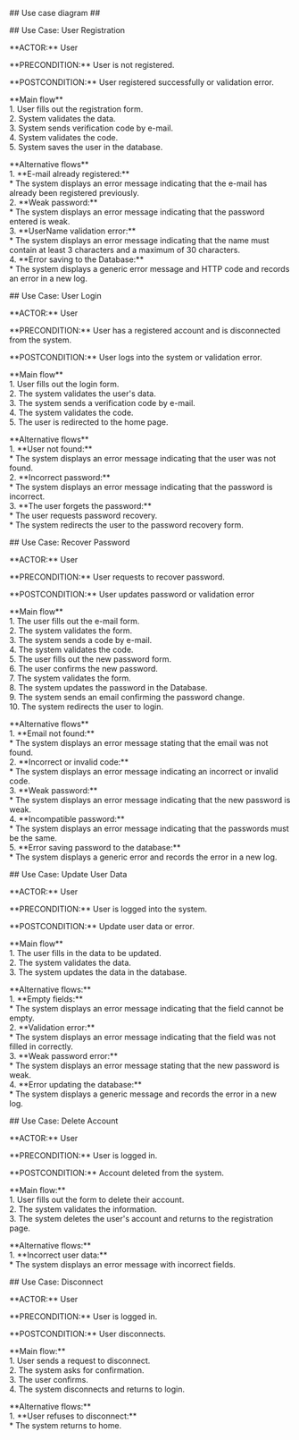 \#\# Use case diagram \#\#

\#\# Use Case: User Registration

\*\*ACTOR:\*\* User

\*\*PRECONDITION:\*\* User is not registered.

\*\*POSTCONDITION:\*\* User registered successfully or validation error.

\*\*Main flow\*\*  
1\. User fills out the registration form.  
2\. System validates the data.  
3\. System sends verification code by e-mail.  
4\. System validates the code.  
5\. System saves the user in the database.

\*\*Alternative flows\*\*  
1\. \*\*E-mail already registered:\*\*  
    \* The system displays an error message indicating that the e-mail has already been registered previously.  
2\. \*\*Weak password:\*\*  
    \* The system displays an error message indicating that the password entered is weak.  
3\. \*\*UserName validation error:\*\*  
    \* The system displays an error message indicating that the name must contain at least 3 characters and a maximum of 30 characters.  
4\. \*\*Error saving to the Database:\*\*  
    \* The system displays a generic error message and HTTP code and records an error in a new log.

\#\# Use Case: User Login

\*\*ACTOR:\*\* User

\*\*PRECONDITION:\*\* User has a registered account and is disconnected from the system.

\*\*POSTCONDITION:\*\* User logs into the system or validation error.

\*\*Main flow\*\*  
1\. User fills out the login form.  
2\. The system validates the user's data.  
3\. The system sends a verification code by e-mail.   
4\. The system validates the code.  
5\. The user is redirected to the home page.

\*\*Alternative flows\*\*  
1\. \*\*User not found:\*\*  
    \* The system displays an error message indicating that the user was not found.  
2\. \*\*Incorrect password:\*\*  
    \* The system displays an error message indicating that the password is incorrect.  
3\. \*\*The user forgets the password:\*\*  
    \* The user requests password recovery.  
    \* The system redirects the user to the password recovery form.

\#\# Use Case: Recover Password

\*\*ACTOR:\*\* User

\*\*PRECONDITION:\*\* User requests to recover password.

\*\*POSTCONDITION:\*\* User updates password or validation error

\*\*Main flow\*\*  
1\. The user fills out the e-mail form.  
2\. The system validates the form.  
3\. The system sends a code by e-mail.  
4\. The system validates the code.  
5\. The user fills out the new password form.  
6\. The user confirms the new password.  
7\. The system validates the form.  
8\. The system updates the password in the Database.  
9\. The system sends an email confirming the password change.  
10\. The system redirects the user to login.

\*\*Alternative flows\*\*  
1\. \*\*Email not found:\*\*  
    \* The system displays an error message stating that the email was not found.  
2\. \*\*Incorrect or invalid code:\*\*  
    \* The system displays an error message indicating an incorrect or invalid code.  
3\. \*\*Weak password:\*\*  
    \* The system displays an error message indicating that the new password is weak.  
4\. \*\*Incompatible password:\*\*  
    \* The system displays an error message indicating that the passwords must be the same.  
5\. \*\*Error saving password to the database:\*\*  
    \* The system displays a generic error and records the error in a new log.

\#\# Use Case: Update User Data

\*\*ACTOR:\*\* User

\*\*PRECONDITION:\*\* User is logged into the system.

\*\*POSTCONDITION:\*\* Update user data or error.

\*\*Main flow\*\*  
1\. The user fills in the data to be updated.  
2\. The system validates the data.  
3\. The system updates the data in the database.

\*\*Alternative flows:\*\*  
1\. \*\*Empty fields:\*\*  
    \* The system displays an error message indicating that the field cannot be empty.  
2\. \*\*Validation error:\*\*  
    \* The system displays an error message indicating that the field was not filled in correctly.  
3\. \*\*Weak password error:\*\*  
    \* The system displays an error message stating that the new password is weak.  
4\. \*\*Error updating the database:\*\*  
    \* The system displays a generic message and records the error in a new log.

\#\# Use Case: Delete Account

\*\*ACTOR:\*\* User

\*\*PRECONDITION:\*\* User is logged in.

\*\*POSTCONDITION:\*\* Account deleted from the system.

\*\*Main flow:\*\*  
1\. User fills out the form to delete their account.  
2\. The system validates the information.  
3\. The system deletes the user's account and returns to the registration page.

\*\*Alternative flows:\*\*  
1\. \*\*Incorrect user data:\*\*  
    \* The system displays an error message with incorrect fields.

\#\# Use Case: Disconnect

\*\*ACTOR:\*\* User

\*\*PRECONDITION:\*\* User is logged in.

\*\*POSTCONDITION:\*\* User disconnects.

\*\*Main flow:\*\*  
1\. User sends a request to disconnect.  
2\. The system asks for confirmation.  
3\. The user confirms.  
4\. The system disconnects and returns to login.

\*\*Alternative flows:\*\*  
1\. \*\*User refuses to disconnect:\*\*  
    \* The system returns to home.  
